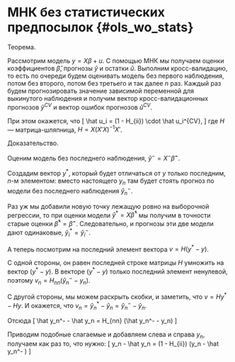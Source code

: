# МНК без статистических предпосылок {#ols_wo_stats}





Теорема. 

Рассмотрим модель $y=X\beta + u$. 
С помощью МНК мы получаем оценки коэффициентов $\hat\beta$, прогнозы $\hat y$ и остатки $\hat u$. Выполним кросс-валидацию, то есть по очереди будем оценивать модель без первого наблюдения,
потом без второго, потом без третьего и так далее $n$ раз. 
Каждый раз будем прогнозировать значение зависимой переменной для выкинутого наблюдения и получим
вектор кросс-валидационных прогнозов $\hat y^{CV}$ и вектор ошибок прогнозов $\hat u^{CV}$.

При этом окажется, что 
\[
\hat u_i = (1 - H_{ii}) \cdot \hat u_i^{CV},
\]
где $H$ — матрица-шляпница, $H = X(X'X)^{-1}X'$.

Доказательство. 

Оценим модель без последнего наблюдения, $\hat y^{-} = X^{-} \hat\beta^{-}$. 

Создадим вектор $y^{*}$, который будет отличаться от $y$ только последним, $n$-м элементом:
вместо настоящего $y_n$ там будет стоять прогноз по модели без последнего наблюдения $\hat y^{-}_n$.

Раз уж мы добавили новую точку лежащую ровно на выборочной регрессии, то при оценки модели
$\hat y^* = X \hat \beta^*$ мы получим в точности старые оценки $\hat \beta^* = \hat \beta^-$. 
Следовательно, и прогнозы эти две модели дают одинаковые, $\hat y_i^* = \hat y_i^-$.

А теперь посмотрим на последний элемент вектора $v = H (y^* - y)$.

С одной стороны, он равен последней строке матрицы $H$ умножить на вектор $(y^* - y)$. 
В векторе $(y^* - y)$ только последний элемент ненулевой, поэтому $v_n = H_{nn} (\hat y^{-}_n - y_n)$.

С другой стороны, мы можем раскрыть скобки, и заметить, что $v = Hy^* - Hy$. 
И окажется, что $v_n = \hat y_n^* - \hat y_n = \hat y_n^- - \hat y_n$.

Отсюда
\[
 \hat y_n^- - \hat y_n = H_{nn} (\hat y_n^- - y_n)
\]

Приводим подобные слагаемые и добавляем слева и справа $y_n$, получаем как раз то, что нужно:
\[
y_n - \hat y_n   = (1 - H_{ii}) (y_n - \hat y_n^- )
\]


